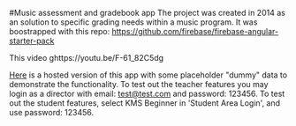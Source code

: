 #Music assessment and gradebook app
The project was created in 2014 as an solution to specific grading needs within a music program.  It was boostrapped with this repo: https://github.com/firebase/firebase-angular-starter-pack

This video ghttps://youtu.be/F-61_82C5dg

[Here](https://practiced.firebaseapp.com/#/practice2) is a hosted version of this app with some placeholder "dummy" data to demonstrate the functionality. To test out the teacher features you may login as a director with email: test@test.com and password: 123456. To test out the student features, select KMS Beginner in 'Student Area Login', and use password: 123456.
